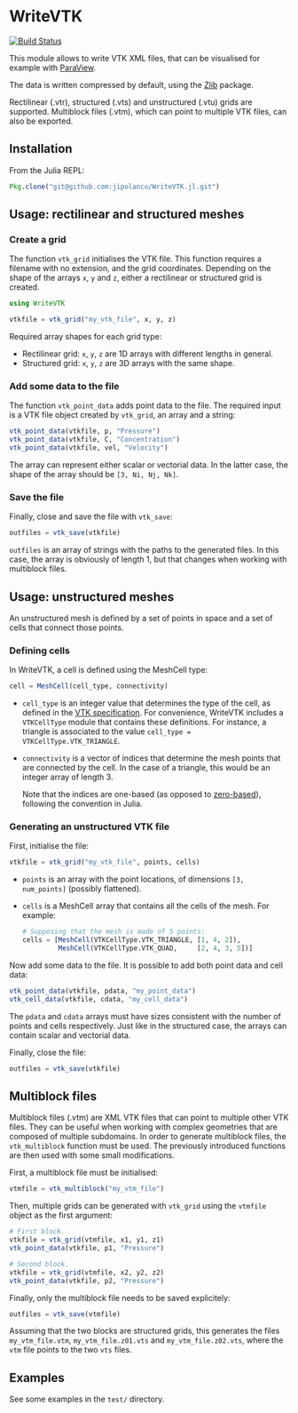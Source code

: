 # WriteVTK

[![Build Status](https://travis-ci.org/jipolanco/WriteVTK.jl.svg?branch=master)](https://travis-ci.org/jipolanco/WriteVTK.jl)

This module allows to write VTK XML files, that can be visualised for example
with [ParaView](http://www.paraview.org/).

The data is written compressed by default, using the
[Zlib](https://github.com/dcjones/Zlib.jl) package.

Rectilinear (.vtr), structured (.vts) and unstructured (.vtu) grids are
supported.
Multiblock files (.vtm), which can point to multiple VTK files, can also be
exported.

## Installation

From the Julia REPL:

```julia
Pkg.clone("git@github.com:jipolanco/WriteVTK.jl.git")
```

## Usage: rectilinear and structured meshes

### Create a grid

The function `vtk_grid` initialises the VTK file.
This function requires a filename with no extension, and the grid coordinates.
Depending on the shape of the arrays `x`, `y` and `z`, either a rectilinear or
structured grid is created.

```julia
using WriteVTK

vtkfile = vtk_grid("my_vtk_file", x, y, z)
```

Required array shapes for each grid type:

- Rectilinear grid: `x`, `y`, `z` are 1D arrays with different lengths in general.
- Structured grid: `x`, `y`, `z` are 3D arrays with the same shape.

### Add some data to the file

The function `vtk_point_data` adds point data to the file.
The required input is a VTK file object created by `vtk_grid`, an array and a
string:

```julia
vtk_point_data(vtkfile, p, "Pressure")
vtk_point_data(vtkfile, C, "Concentration")
vtk_point_data(vtkfile, vel, "Velocity")
```

The array can represent either scalar or vectorial data.
In the latter case, the shape of the array should be `[3, Ni, Nj, Nk]`.

### Save the file

Finally, close and save the file with `vtk_save`:

```julia
outfiles = vtk_save(vtkfile)
```

`outfiles` is an array of strings with the paths to the generated files.
In this case, the array is obviously of length 1, but that changes when working
with multiblock files.

## Usage: unstructured meshes

An unstructured mesh is defined by a set of points in space and a set of cells
that connect those points.

### Defining cells

In WriteVTK, a cell is defined using the MeshCell type:

```julia
cell = MeshCell(cell_type, connectivity)
```

- `cell_type` is an integer value that determines the type of the cell, as
  defined in the
  [VTK specification](http://www.vtk.org/VTK/img/file-formats.pdf).
  For convenience, WriteVTK includes a `VTKCellType` module that contains these
  definitions.
  For instance, a triangle is associated to the value
  `cell_type = VTKCellType.VTK_TRIANGLE`.

- `connectivity` is a vector of indices that determine the mesh points that are
  connected by the cell.
  In the case of a triangle, this would be an integer array of length 3.

  Note that the indices are one-based (as opposed to
  [zero-based](https://en.wikipedia.org/wiki/Zero-based_numbering)),
  following the convention in Julia.

### Generating an unstructured VTK file

First, initialise the file:

```julia
vtkfile = vtk_grid("my_vtk_file", points, cells)
```

- `points` is an array with the point locations, of dimensions
  `[3, num_points]` (possibly flattened).

- `cells` is a MeshCell array that contains all the cells of the mesh.
  For example:

  ```julia
  # Supposing that the mesh is made of 5 points:
  cells = [MeshCell(VTKCellType.VTK_TRIANGLE, [1, 4, 2]),
           MeshCell(VTKCellType.VTK_QUAD,     [2, 4, 3, 5])]
  ```

Now add some data to the file.
It is possible to add both point data and cell data:

```julia
vtk_point_data(vtkfile, pdata, "my_point_data")
vtk_cell_data(vtkfile, cdata, "my_cell_data")
```

The `pdata` and `cdata` arrays must have sizes consistent with the number of
points and cells respectively.
Just like in the structured case, the arrays can contain scalar and vectorial data.

Finally, close the file:

```julia
outfiles = vtk_save(vtkfile)
```

## Multiblock files

Multiblock files (.vtm) are XML VTK files that can point to multiple other VTK
files.
They can be useful when working with complex geometries that are composed of
multiple subdomains.
In order to generate multiblock files, the `vtk_multiblock` function must be used.
The previously introduced functions are then used with some small modifications.

First, a multiblock file must be initialised:

```julia
vtmfile = vtk_multiblock("my_vtm_file")
```

Then, multiple grids can be generated with `vtk_grid` using the `vtmfile`
object as the first argument:

```julia
# First block.
vtkfile = vtk_grid(vtmfile, x1, y1, z1)
vtk_point_data(vtkfile, p1, "Pressure")

# Second block.
vtkfile = vtk_grid(vtmfile, x2, y2, z2)
vtk_point_data(vtkfile, p2, "Pressure")
```

Finally, only the multiblock file needs to be saved explicitely:

```julia
outfiles = vtk_save(vtmfile)
```

Assuming that the two blocks are structured grids, this generates the files
`my_vtm_file.vtm`, `my_vtm_file.z01.vts` and `my_vtm_file.z02.vts`, where the
`vtm` file points to the two `vts` files.

## Examples

See some examples in the `test/` directory.
